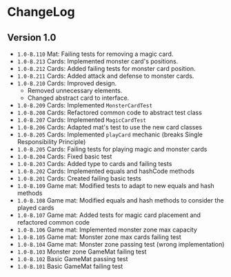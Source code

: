 # ChangeLog

## Version 1.0

- ``1.0-B.110`` Mat: Failing tests for removing a magic card. 
- ``1.0-B.213`` Cards: Implemented monster card's positions.
- ``1.0-B.212`` Cards: Added failing tests for monster card position.
- ``1.0-B.211`` Cards: Added attack and defense to monster cards.
- ``1.0-B.210`` Cards: Improved design.
    - Removed unnecessary elements.
    - Changed abstract card to interface.          
- ``1.0-B.209`` Cards: Implemented ``MonsterCardTest``
- ``1.0-B.208`` Cards: Refactored common code to abstract test class
- ``1.0-B.207`` Cards: Implemented ``MagicCardTest``
- ``1.0-B.206`` Cards: Adapted mat's test to use the new card classes
- ``1.0-B.205`` Cards: Implemented ``playCard`` mechanic (breaks Single Responsibility
    Principle)
- ``1.0-B.205`` Cards: Failing tests for playing magic and monster cards
- ``1.0-B.204`` Cards: Fixed basic test
- ``1.0-B.203`` Cards: Added type to cards and failing tests
- ``1.0-B.202`` Cards: Implemented equals and hashCode methods
- ``1.0-B.201`` Cards: Created failing basic tests
- ``1.0-B.109`` Game mat: Modified tests to adapt to new equals and hash methods
- ``1.0-B.108`` Game mat: Modified equals and hash methods to consider the played cards
- ``1.0-B.107`` Game mat: Added tests for magic card placement and refactored common code
- ``1.0-B.106`` Game mat: Implemented monster zone max capacity
- ``1.0-B.105`` Game mat: Monster zone max cards failing test 
- ``1.0-B.104`` Game mat: Monster zone passing test (wrong implementation) 
- ``1.0-B.103`` Monster zone GameMat failing test
- ``1.0-B.102`` Basic GameMat passing test
- ``1.0-B.101`` Basic GameMat failing test